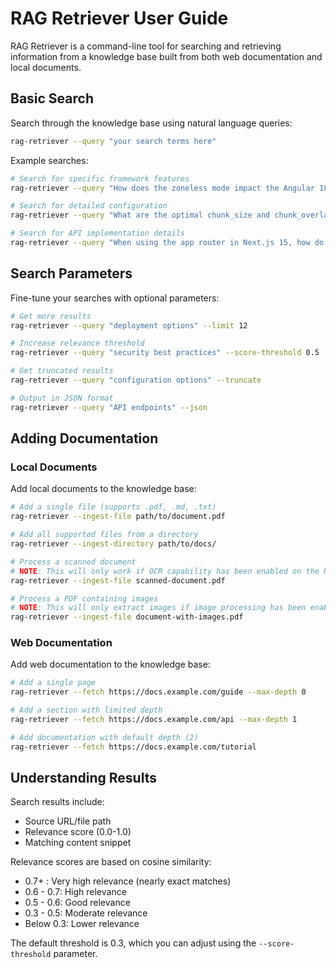 # RAG Retriever User Guide

RAG Retriever is a command-line tool for searching and retrieving information from a knowledge base built from both web documentation and local documents.

## Basic Search

Search through the knowledge base using natural language queries:

```bash
rag-retriever --query "your search terms here"
```

Example searches:

```bash
# Search for specific framework features
rag-retriever --query "How does the zoneless mode impact the Angular 18 framework's dependency on zone.js?"

# Search for detailed configuration
rag-retriever --query "What are the optimal chunk_size and chunk_overlap settings for ChromaDB when indexing API documentation over 100KB?"

# Search for API implementation details
rag-retriever --query "When using the app router in Next.js 15, how do you specify that a React component should be rendered on the client side instead of as a server component?"
```

## Search Parameters

Fine-tune your searches with optional parameters:

```bash
# Get more results
rag-retriever --query "deployment options" --limit 12

# Increase relevance threshold
rag-retriever --query "security best practices" --score-threshold 0.5

# Get truncated results
rag-retriever --query "configuration options" --truncate

# Output in JSON format
rag-retriever --query "API endpoints" --json
```

## Adding Documentation

### Local Documents

Add local documents to the knowledge base:

```bash
# Add a single file (supports .pdf, .md, .txt)
rag-retriever --ingest-file path/to/document.pdf

# Add all supported files from a directory
rag-retriever --ingest-directory path/to/docs/

# Process a scanned document
# NOTE: This will only work if OCR capability has been enabled on the Retriever
rag-retriever --ingest-file scanned-document.pdf

# Process a PDF containing images
# NOTE: This will only extract images if image processing has been enabled on the Retriever
rag-retriever --ingest-file document-with-images.pdf
```

### Web Documentation

Add web documentation to the knowledge base:

```bash
# Add a single page
rag-retriever --fetch https://docs.example.com/guide --max-depth 0

# Add a section with limited depth
rag-retriever --fetch https://docs.example.com/api --max-depth 1

# Add documentation with default depth (2)
rag-retriever --fetch https://docs.example.com/tutorial
```

## Understanding Results

Search results include:

- Source URL/file path
- Relevance score (0.0-1.0)
- Matching content snippet

Relevance scores are based on cosine similarity:

- 0.7+ : Very high relevance (nearly exact matches)
- 0.6 - 0.7: High relevance
- 0.5 - 0.6: Good relevance
- 0.3 - 0.5: Moderate relevance
- Below 0.3: Lower relevance

The default threshold is 0.3, which you can adjust using the `--score-threshold` parameter.
